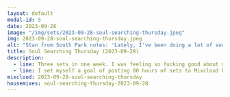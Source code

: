 ```yaml
---
layout: default
modal-id: 5
date: 2023-09-28
image: "/img/sets/2023-09-28-soul-searching-thursday.jpeg"
img: 2023-09-28-soul-searching-thursday.jpeg
alt: "Stan from South Park notes: 'Lately, I've been doing a lot of soul searching.'"
title: Soul Searching Thursday (2023-09-28)
description:
  - line: Three sets in one week. I was feeling so fucking good about myself!
  - line: I set myself a goal of posting 80 hours of sets to Mixcloud before I would start really pushing myself hard onto people. I reasoned this amount of content based on Mixcloud's "maximum three plays in fourteen days" policy for free users.. I want people to be able to play me on a constant loop, unrestricted! I was really driving myself hard toward that goal, this week!
mixcloud: 2023-09-28-soul-searching-thursday
housemixes: soul-searching-thursday-2023-09-28
---
```

